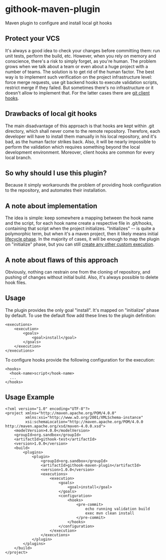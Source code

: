 # githook-maven-plugin
Maven plugin to configure and install local git hooks

## Protect your VCS
It's always a good idea to check your changes before committing them: run unit tests, perform the build, etc. However, when you rely on memory and conscience, there's a risk to simply forget, as you're human. The problem grows when we talk about a team or even about a huge project with a number of teams. The solution is to get rid of the human factor. The best way is to implement such verification on the project infrastructure level: force merge requests, use git backend hooks to execute validation scripts, restrict merge if they failed. But sometimes there's no infrastructure or it doesn't allow to implement that. For the latter cases there are [git client hooks](https://git-scm.com/book/en/v2/Customizing-Git-Git-Hooks).

## Drawbacks of local git hooks
The main disadvantage of this approach is that hooks are kept within .git directory, which shall never come to the remote repository. Therefore, each developer will have to install them manually in his local repository, and it's bad, as the human factor strikes back. Also, it will be nearly impossible to perform the validation which requires something beyond the local development environment. 
Moreover, client hooks are common for every local branch.

## So why should I use this plugin?
Because it simply workarounds the problem of providing hook configuration to the repository, and automates their installation.

## A note about implementation
The idea is simple: keep somewhere a mapping between the hook name and the script, for each hook name create a respective file in .git/hooks, containing that script when the project initializes. "Initializes" -- is quite a polymorphic term, but when it's a maven project, then it likely means initial [lifecycle phase](https://maven.apache.org/guides/introduction/introduction-to-the-lifecycle.html). In the majority of cases, it will be enough to map the plugin on "initialize" phase, but you can still [create any other custom execution](https://maven.apache.org/guides/mini/guide-configuring-plugins.html#Using_the_executions_Tag).

## A note about flaws of this approach
Obviously, nothing can restrain one from the cloning of repository, and pushing of changes without initial build. Also, it's always possible to delete hook files.

## Usage
The plugin provides the only goal "install". It's mapped on "initialize" phase by default. To use the default flow add these lines to the plugin definition:
```
<executions>
    <execution>
        <goals>
            <goal>install</goal>
        </goals>
    </execution>
</executions>
```
To configure hooks provide the following configuration for the execution:
```
<hooks>
  <hook-name>script</hook-name>
  ...
</hooks>
```

## Usage Example
```
<?xml version="1.0" encoding="UTF-8"?>
<project xmlns="http://maven.apache.org/POM/4.0.0"
         xmlns:xsi="http://www.w3.org/2001/XMLSchema-instance"
         xsi:schemaLocation="http://maven.apache.org/POM/4.0.0 http://maven.apache.org/xsd/maven-4.0.0.xsd">
    <modelVersion>4.0.0</modelVersion>
    <groupId>org.sandbox</groupId>
    <artifactId>githook-test</artifactId>
    <version>1.0.0</version>
    <build>
        <plugins>
            <plugin>
                <groupId>org.sandbox</groupId>
                <artifactId>githook-maven-plugin</artifactId>
                <version>1.0.0</version>
                <executions>
                    <execution>
                        <goals>
                            <goal>install</goal>
                        </goals>
                        <configuration>
                            <hooks>
                                <pre-commit>
                                    echo running validation build
                                    exec mvn clean install
                                </pre-commit>
                            </hooks>
                        </configuration>
                    </execution>
                </executions>
            </plugin>
        </plugins>
    </build>
</project>
```
